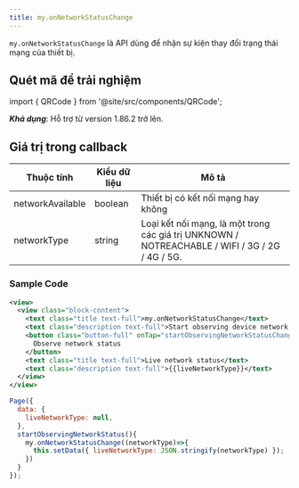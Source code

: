 ```yaml
---
title: my.onNetworkStatusChange
---
```


`my.onNetworkStatusChange` là API dùng để nhận sự kiện thay đổi trạng thái mạng của thiết bị.

## Quét mã để trải nghiệm

import { QRCode } from '@site/src/components/QRCode';

<QRCode page="pages/api/network-type/index" />

**_Khả dụng_**: Hỗ trợ từ version 1.86.2 trở lên.

## Giá trị trong callback

| Thuộc tính            | Kiểu dữ liệu | Mô tả                                                                                            |
| --------------------- | -------------| ------------------------------------------------------------------------------------------------ |
| networkAvailable      | boolean      | Thiết bị có kết nối mạng hay không                                                               |
| networkType           | string       | Loại kết nối mạng, là một trong các giá trị UNKNOWN / NOTREACHABLE / WIFI / 3G / 2G / 4G / 5G.   |                                     |

### Sample Code

```xml
<view>
  <view class="block-content">
    <text class="title text-full">my.onNetworkStatusChange</text>
    <text class="description text-full">Start observing device network status</text>
    <button class="button-full" onTap="startObservingNetworkStatusChange">
      Observe network status
    </button>
    <text class="title text-full">Live network status</text>
    <text class="description text-full">{{liveNetworkType}}</text>
  </view>
</view>
```

```js
Page({
  data: {
    liveNetworkType: null,
  },
  startObservingNetworkStatus(){
    my.onNetworkStatusChange((networkType)=>{
      this.setData({ liveNetworkType: JSON.stringify(networkType) });
    })
  }
});
```
